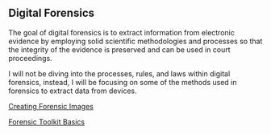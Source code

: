 ## Digital Forensics
The goal of digital forensics is to extract information from electronic evidence by employing solid scientific methodologies and processes so that the integrity of the evidence is preserved and can be used in court proceedings.

I will not be diving into the processes, rules, and laws within digital forensics, instead, I will be focusing on some of the methods used in forensics to extract data from devices.

<a href="creating-images">Creating Forensic Images</a>

<a href="ftk-basics">Forensic Toolkit Basics</a>